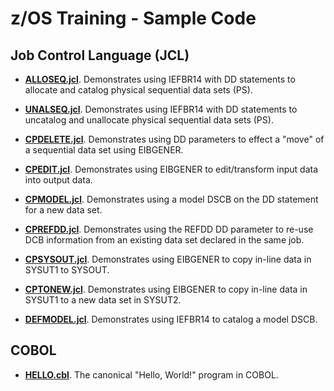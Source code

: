 # z/OS Training - Sample Code 

## Job Control Language (JCL) 

- **[ALLOSEQ.jcl](jcl/ALLOSEQ.jcl)**. Demonstrates using IEFBR14 with DD statements to allocate and catalog physical sequential data sets (PS). 

- **[UNALSEQ.jcl](jcl/UNALSEQ.jcl)**. Demonstrates using IEFBR14 with DD statements to uncatalog and unallocate physical sequential data sets (PS). 

- **[CPDELETE.jcl](jcl/CPDELETE.jcl)**. Demonstrates using DD parameters to effect a "move" of a sequential data set using EIBGENER.

- **[CPEDIT.jcl](jcl/CPEDIT.jcl)**. Demonstrates using EIBGENER to edit/transform input data into output data.

- **[CPMODEL.jcl](jcl/CPMODEL.jcl)**. Demonstrates using a model DSCB on the DD statement for a new data set.

- **[CPREFDD.jcl](jcl/CPREFDD.jcl)**. Demonstrates using the REFDD DD parameter to re-use DCB information from an existing data set declared in the same job.

- **[CPSYSOUT.jcl](jcl/CPSYSOUT.jcl)**. Demonstrates using EIBGENER to copy in-line data in SYSUT1 to SYSOUT.

- **[CPTONEW.jcl](jcl/CPTONEW.jcl)**. Demonstrates using EIBGENER to copy in-line data in SYSUT1 to a new data set in SYSUT2.

- **[DEFMODEL.jcl](jcl/DEFMODEL.jcl)**. Demonstrates using IEFBR14 to catalog a model DSCB.

## COBOL 

- **[HELLO.cbl](cobol/HELLO.cbl)**. The canonical "Hello, World!" program in COBOL.

